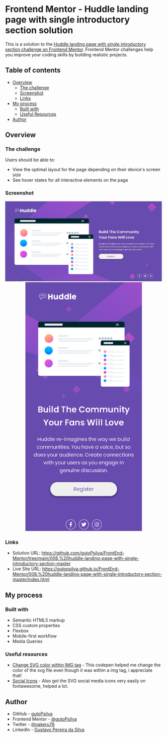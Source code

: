 # Frontend Mentor - Huddle landing page with single introductory section solution

This is a solution to the [Huddle landing page with single introductory section challenge on Frontend Mentor](https://www.frontendmentor.io/challenges/huddle-landing-page-with-a-single-introductory-section-B_2Wvxgi0). Frontend Mentor challenges help you improve your coding skills by building realistic projects. 

## Table of contents

- [Overview](#overview)
  - [The challenge](#the-challenge)
  - [Screenshot](#screenshot)
  - [Links](#links)
- [My process](#my-process)
  - [Built with](#built-with)
  - [Useful Resources](#useful-resources)
- [Author](#author)

## Overview

### The challenge

Users should be able to:

- View the optimal layout for the page depending on their device's screen size
- See hover states for all interactive elements on the page

### Screenshot
<div align="center">
  <img src="images\screenshots\screenshotDesk.JPG" alt="desktop-screenshot">
  <img src="images/screenshots/screenshotMob.jpg" alt="mobile-screenshot" style="width: 375px">
</div>

### Links

- Solution URL: https://github.com/gutoPsilva/FrontEnd-Mentor/tree/main/008.%20huddle-landing-page-with-single-introductory-section-master
- Live Site URL: https://gutopsilva.github.io/FrontEnd-Mentor/008.%20huddle-landing-page-with-single-introductory-section-master/index.html

## My process

### Built with

- Semantic HTML5 markup
- CSS custom properties
- Flexbox
- Mobile-first workflow
- Media Queries

### Useful resources

- [Change SVG color within IMG tag](https://codepen.io/sosuke/pen/Pjoqqp) - This codepen helped me change the color of the svg file even though it was within a img tag, i appreciate that!
- [Social Icons](https://fontawesome.com/) - Also got the SVG social media icons very easily on fontawesome, helped a lot.

## Author

- GitHub - [gutoPsilva](https://github.com/gutoPsilva)
- Frontend Mentor - [@gutoPsilva](https://www.frontendmentor.io/profile/gutoPsilva)
- Twitter - [@nakeru78](https://www.twitter.com/nakeru78)
- LinkedIn - [Gustavo Pereira da Silva](https://www.linkedin.com/in/gustavo-pereira-da-silva-b5b684247/)
